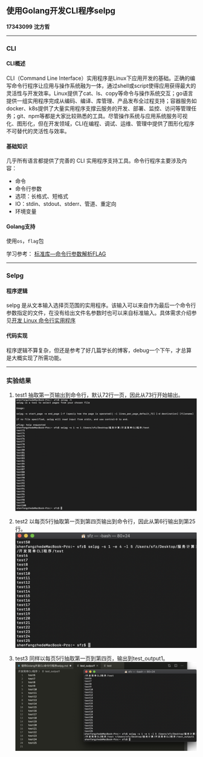 ## 使用Golang开发CLI程序selpg

**17343099**
**沈方哲**

****

### CLI

#### CLI概述

CLI（Command Line Interface）实用程序是Linux下应用开发的基础。正确的编写命令行程序让应用与操作系统融为一体，通过shell或script使得应用获得最大的灵活性与开发效率。Linux提供了cat、ls、copy等命令与操作系统交互；go语言提供一组实用程序完成从编码、编译、库管理、产品发布全过程支持；容器服务如docker、k8s提供了大量实用程序支撑云服务的开发、部署、监控、访问等管理任务；git、npm等都是大家比较熟悉的工具。尽管操作系统与应用系统服务可视化、图形化，但在开发领域，CLI在编程、调试、运维、管理中提供了图形化程序不可替代的灵活性与效率。

#### 基础知识

几乎所有语言都提供了完善的 CLI 实用程序支持工具。命令行程序主要涉及内容：  
* 命令  
* 命令行参数  
* 选项：长格式、短格式  
* IO：stdin、stdout、stderr、管道、重定向  
* 环境变量  

#### Golang支持

使用`os`，`flag`包

学习参考：
[标准库—命令行参数解析FLAG](http://blog.studygolang.com/2013/02/标准库-命令行参数解析flag/)

****

### Selpg

#### 程序逻辑

selpg 是从文本输入选择页范围的实用程序。该输入可以来自作为最后一个命令行参数指定的文件，在没有给出文件名参数时也可以来自标准输入。具体需求介绍参见[开发 Linux 命令行实用程序](https://www.ibm.com/developerworks/cn/linux/shell/clutil/index.html)  

#### 代码实现

程序逻辑不算复杂，但还是参考了好几篇学长的博客，debug一个下午，才总算是大概实现了所需功能。

**** 

### 实验结果

1. test1
抽取第一页输出到命令行，默认72行一页，因此从73行开始输出。
![测试结果1](测试结果1.png)

2. test2
以每页5行抽取第一页到第四页输出到命令行，因此从第6行输出到第25行。
![测试结果2](测试结果2.png)

3. test3
同样以每页5行抽取第一页到第四页，输出到test_output1。
![测试结果3](测试结果3.png)